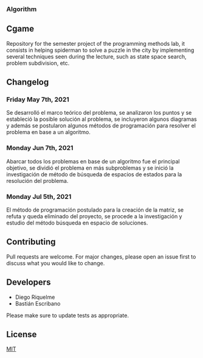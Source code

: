 ### **Algorithm**
  
## Cgame
Repository for the semester project of the programming methods lab, it consists in helping spiderman to solve a puzzle in the city by implementing several techniques seen during the lecture, such as state space search, problem subdivision, etc.


## Changelog


### Friday May 7th, 2021

Se desarrolló el marco teórico del problema, se analizaron los puntos y se estableció la posible solución al problema, se incluyeron algunos diagramas y además se postularon algunos métodos de programación para resolver el problema en base a un algoritmo.
           

### Monday Jun 7th, 2021

Abarcar todos los problemas en base de un algoritmo fue el principal objetivo, se dividió el problema en más subproblemas y se inició la investigación de método de búsqueda de espacios de estados para la resolución del problema.
           
        
### Monday Jul 5th, 2021

El método de programación postulado para la creación de la matriz, se refuta y queda eliminado del proyecto, se procede a la investigación y estudio del método búsqueda en espacio de soluciones.


## Contributing
Pull requests are welcome. For major changes, please open an issue first to discuss what you would like to change.

## Developers

* Diego Riquelme
* Bastián Escribano

Please make sure to update tests as appropriate.

## License
[MIT](https://choosealicense.com/licenses/mit/)


